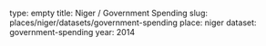 type: empty
title: Niger / Government Spending
slug: places/niger/datasets/government-spending
place: niger
dataset: government-spending
year: 2014
